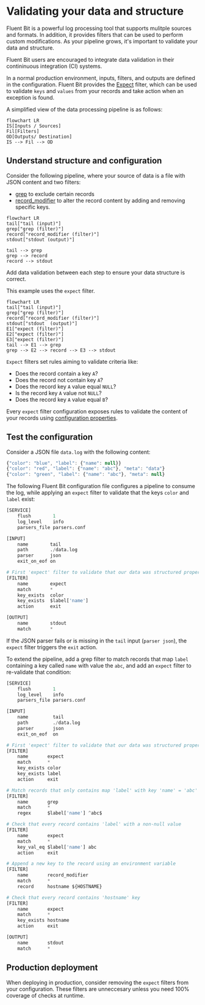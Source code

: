 # Validating your data and structure

Fluent Bit is a powerful log processing tool that supports mulitple sources and
formats. In addition, it provides filters that can be used to perform custom
modifications. As your pipeline grows, it's important to validate your data and
structure.

Fluent Bit users are encouraged to integrate data validation in their contininuous
integration (CI) systems.

In a normal production environment, inputs, filters, and outputs are defined in the
configuration. Fluent Bit provides the [Expect](../pipeline/filters/expect.md) filter,
which can be used to validate `keys` and `values` from your records and take action
when an exception is found.

A simplified view of the data processing pipeline is as follows:

```mermaid
flowchart LR
IS[Inputs / Sources]
Fil[Filters]
OD[Outputs/ Destination]
IS --> Fil --> OD
```

## Understand structure and configuration

Consider the following pipeline, where your source of data is a file with JSON
content and two filters:

- [grep](../pipeline/filters/grep.md) to exclude certain records
- [record_modifier](../pipeline/filters/record-modifier.md) to alter the record
  content by adding and removing specific keys.

```mermaid
flowchart LR
tail["tail (input)"]
grep["grep (filter)"]
record["record_modifier (filter)"]
stdout["stdout (output)"]

tail --> grep
grep --> record
record --> stdout
```

Add data validation between each step to ensure your data structure is correct.

This example uses the `expect` filter.

```mermaid
flowchart LR
tail["tail (input)"]
grep["grep (filter)"]
record["record_modifier (filter)"]
stdout["stdout  (output)"]
E1["expect (filter)"]
E2["expect (filter)"]
E3["expect (filter)"]
tail --> E1 --> grep
grep --> E2 --> record --> E3 --> stdout
```

`Expect` filters set rules aiming to validate criteria like:

- Does the record contain a key `A`?
- Does the record not contain key `A`?
- Does the record key `A` value equal `NULL`?
- Is the record key `A` value not `NULL`?
- Does the record key `A` value equal `B`?

Every `expect` filter configuration exposes rules to validate the content of your
records using [configuration properties](../pipeline/filters/expect.md#configuration-parameters).

## Test the configuration

Consider a JSON file `data.log` with the following content:

```javascript
{"color": "blue", "label": {"name": null}}
{"color": "red", "label": {"name": "abc"}, "meta": "data"}
{"color": "green", "label": {"name": "abc"}, "meta": null}
```

The following Fluent Bit configuration file configures a pipeline to consume the
log, while applying an `expect` filter to validate that the keys `color` and `label`
exist:

```python
[SERVICE]
    flush        1
    log_level    info
    parsers_file parsers.conf

[INPUT]
    name        tail
    path        ./data.log
    parser      json
    exit_on_eof on

# First 'expect' filter to validate that our data was structured properly
[FILTER]
    name        expect
    match       *
    key_exists  color
    key_exists  $label['name']
    action      exit

[OUTPUT]
    name        stdout
    match       *
```

If the JSON parser fails or is missing in the `tail` input
(`parser json`), the `expect` filter triggers the `exit` action.

To extend the pipeline, add a grep filter to match records that map `label`
containing a key called `name` with value the `abc`, and add an `expect` filter
to re-validate that condition:

```python
[SERVICE]
    flush        1
    log_level    info
    parsers_file parsers.conf

[INPUT]
    name         tail
    path         ./data.log
    parser       json
    exit_on_eof  on

# First 'expect' filter to validate that our data was structured properly
[FILTER]
    name       expect
    match      *
    key_exists color
    key_exists label
    action     exit

# Match records that only contains map 'label' with key 'name' = 'abc'
[FILTER]
    name       grep
    match      *
    regex      $label['name'] ^abc$

# Check that every record contains 'label' with a non-null value
[FILTER]
    name       expect
    match      *
    key_val_eq $label['name'] abc
    action     exit

# Append a new key to the record using an environment variable
[FILTER]
    name       record_modifier
    match      *
    record     hostname ${HOSTNAME}

# Check that every record contains 'hostname' key
[FILTER]
    name       expect
    match      *
    key_exists hostname
    action     exit

[OUTPUT]
    name       stdout
    match      *
```

## Production deployment

When deploying in production, consider removing the `expect` filters from your
configuration. These filters are unneccesary unless you need 100% coverage of
checks at runtime.
